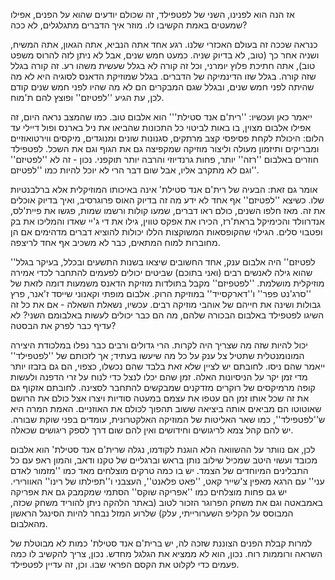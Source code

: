 אז הנה הוא לפנינו, השני של לפטפילד, זה שכולם יודעים שהוא על הפנים, אפילו שמעטים באמת הקשיבו לו. מוזר איך הדברים מתגלגלים, לא ככה? 

כנראה שככה זה בעולם האכזרי שלנו. רגע אחד אתה הנביא, אתה הגאון, אתה המשיח, ושניה אחר כך (טוב, לא בדיוק שניה. כמעט חמש שנים, אבל לא ניתן לזה להרוס משפט טוב), אתה חתיכת פלוץ יומרני, וכל זה קורה לא בגלל שעשית משהו רע. זה קורה בגלל שזה קורה. בגלל שזו הדינמיקה של הדברים. בגלל שמוזיקת הדאנס לסוגיה היא לא מה שהיתה לפני חמש שנים, ובגלל שגם המבקרים הם לא מה שהיו לפני חמש שנים קודם לכן, עת הגיע ''לפטיזם'' ופוצץ להם ת'מוח. 

ייאמר כאן ועכשיו: ''רית'ם אנד סטילת''' הוא אלבום טוב. כמו שהמצב נראה היום, זה אפילו אלבום מצוין, בו באות לביטוי כל התכונות שהביאו את ניל בארנס ופול דיילי עד הלום: היכולת לקחת פסיפסי קצב מרתקים, סגנונות שונים ומנוגדים, מיקסים ווירטואוזיים ומבריקים ותיזמון מעולה וליצור מוזיקה שמקפיצה גם את הגוף וגם את השכל. לפטפילד חוזרים באלבום ''רזה'' יותר, פחות גרנדיוזי והרבה יותר תוקפני. נכון - זה לא ''לפטיזם'' וגם לא מתקרב אליו, אבל שום דבר הרי לא יוכל להיות כמו ''לפטיזם''. 

אומר גם זאת: הבעיה של רית'ם אנד סטילת' אינה באיכותו המוזיקלית אלא ברלבנטיות שלו. כשיצא ''לפטיזם'' אף אחד לא ידע מה זה בדיוק האוס פרוגרסיב, ואיך בדיוק אוכלים את זה. מאז חלפו השנים, כולם ראו דברים, שמעו קולות ורשמו שמות, פגשו את פיית'לס, אנדרוולד והכימיקל בראת'רז, הכירו את אפקס טווין, גילו את די ג'יי שאדו והמליכו את בק ופטבוי סלים. הגילוי שהקופסאות המשוקצות הללו יכולות להוציא דברים מדהימים אם הן מחוברות למוח המתאים, כבר לא משכיב אף אחד לריצפה. 

''לפטיזם'' היה אלבום ענק, אחד החשובים שיצאו בשנות התשעים ובכלל, בעיקר בגלל שהוא גילה לאנשים רבים (ואני בתוכם) שביטים יכולים לפעמים להתחבר לכדי אמירה מוזיקלית מושלמת. ''לפטפיזם'' מקבל בתולדות מוזיקת הדאנס משמעות דומה לזאת של ''סרג'נט פפר'' ו''דארקסייד'' במוזיקת הרוק. אלבום מופתי וקאנוני שייסד ז'אנר, פרץ גבולות ושינה את חייהם של אוהבי מוזיקה רבים. עכשיו, נשאלת השאלה - אם את כל זה השיגו לפטפילד באלבום הבכורה שלהם, מה הם כבר יכולים לעשות באלבומם השני? לא עדיף כבר לפרק את הבסטה? 

יכול להיות שזה מה שצריך היה לקרות. הרי גדולים ורבים כבר נפלו במלכודת היצירה המונומנטלית שתטיל צל ענק על כל מה שיעשו בעתיד; אך לזכותם של ''לפטפילד'' ייאמר שהם ניסו. לחובתם יש לציין שלא זאת בלבד שהם נכשלו, כצפוי, הם גם בזבזו יותר מדי זמן יקר על הניסיונות האלה. זמן שהם יכלו לנצל כדי לנוח על זרי הדפנה ולעשות קופה מרמיקסים של רוקרים מזדקנים שמבקשים להתחבר לסצינה. לחובתם אזקוף גם את זה שכל אותו זמן הם עטפו את עצמם במעטה סודיות ויצרו אצל כולם את הרושם שאוטוטו הם מביאים אותה ביציאה ששוב תהפוך לכולם את האוזניים. האמת המרה היא ש''לפטפילד'', כמו שאר האליטות של המוזיקה האלקטרונית, עומדים בפני שוקת שבורה. יש להם קהל צמא לריגושים וחידושים ואין להם שום דרך לספק ריגושים שכאלה. 

לכן, אם נוותר על ההשוואה הלא הוגנת לקודמו, נגלה שרית'ם אנד סטילת' הוא אלבום מכובד ועשוי היטב שמכיל שילוב נותן בראש וברגליים של טקנו ודאב, והמון ראפ עם כל התבלינים המיוחדים של הצמד. יש בו כמה טרקים מוצלחים מאד כמו ''מזמור לאדם עני'' עם הרגא מאפין צ'שייר קאט, ''פאט פלאנט'', העצבני ו''תפילתו של רינו'' האוורירי. יש גם פחות מוצלחים כמו ''אפריקה שוקס'' הסתמי שמקמבק גם את אפריקה באמבאטה וגם את משחק הפרוגר הזכור לטוב (באתר הלהקה ניתן להוריד משחק שכזה, המבוסס על הקליפ השערורייתי, עלק) שלרוע המזל נבחר להיות הסינגל הראשון מהאלבום. 

למרות קבלת הפנים הצוננת שזכה לה, יש ברית'ם אנד סטילת' כמות לא מבוטלת של השראה ורוממות רוח. נכון, הוא לא ממציא את הגלגל מחדש. נכון, צריך להקשיב לו כמה פעמים כדי לקלוט את הקסם הפראי שבו. וכן, זה עדיין לפטפילד.
